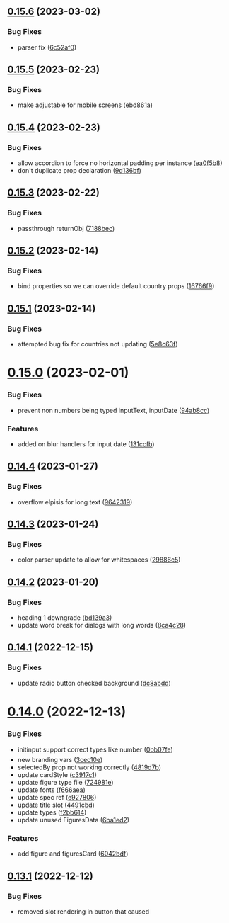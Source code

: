 ## [0.15.6](https://github.com/verteva/photon/compare/v0.15.5...v0.15.6) (2023-03-02)


### Bug Fixes

* parser fix ([6c52af0](https://github.com/verteva/photon/commit/6c52af0af4c96f48bdd35c8020bd0e15746bd793))

## [0.15.5](https://github.com/verteva/photon/compare/v0.15.4...v0.15.5) (2023-02-23)


### Bug Fixes

* make adjustable for mobile screens ([ebd861a](https://github.com/verteva/photon/commit/ebd861ac14bb95007f5b84d89cf6c0cf2abaf005))

## [0.15.4](https://github.com/verteva/photon/compare/v0.15.3...v0.15.4) (2023-02-23)


### Bug Fixes

* allow accordion to force no horizontal padding per instance ([ea0f5b8](https://github.com/verteva/photon/commit/ea0f5b8c7a5f752a43033f367044619bf21919d8))
* don't duplicate prop declaration ([9d136bf](https://github.com/verteva/photon/commit/9d136bf257e3499456d14d3f9b0318ca5940dca9))

## [0.15.3](https://github.com/verteva/photon/compare/v0.15.2...v0.15.3) (2023-02-22)


### Bug Fixes

* passthrough returnObj ([7188bec](https://github.com/verteva/photon/commit/7188becc222a49210fe6cbc93e2eb90423f1e6c4))

## [0.15.2](https://github.com/verteva/photon/compare/v0.15.1...v0.15.2) (2023-02-14)


### Bug Fixes

* bind properties so we can override default country props ([16766f9](https://github.com/verteva/photon/commit/16766f9e375a608b881e9ba452f757be7e395d8e))

## [0.15.1](https://github.com/verteva/photon/compare/v0.15.0...v0.15.1) (2023-02-14)


### Bug Fixes

* attempted bug fix for countries not updating ([5e8c63f](https://github.com/verteva/photon/commit/5e8c63f694ef5fb36eed924a3855357b76398406))

# [0.15.0](https://github.com/verteva/photon/compare/v0.14.4...v0.15.0) (2023-02-01)


### Bug Fixes

* prevent non numbers being typed inputText, inputDate ([94ab8cc](https://github.com/verteva/photon/commit/94ab8cc3d784494584a9828e5438d0d3f52326b3))


### Features

* added on blur handlers for input date ([131ccfb](https://github.com/verteva/photon/commit/131ccfbc2cd650f93cf856b5b5c26e01cd690c37))

## [0.14.4](https://github.com/verteva/photon/compare/v0.14.3...v0.14.4) (2023-01-27)


### Bug Fixes

* overflow elpisis for long text ([9642319](https://github.com/verteva/photon/commit/9642319718ad00cbe54479138a35520cf7466cfc))

## [0.14.3](https://github.com/verteva/photon/compare/v0.14.2...v0.14.3) (2023-01-24)


### Bug Fixes

* color parser update to allow for whitespaces ([29886c5](https://github.com/verteva/photon/commit/29886c509cb8794a04bf548bf637da94801b511a))

## [0.14.2](https://github.com/verteva/photon/compare/v0.14.1...v0.14.2) (2023-01-20)


### Bug Fixes

* heading 1 downgrade ([bd139a3](https://github.com/verteva/photon/commit/bd139a3d54697b5f99c60ee5b4df509f046abcd3))
* update word break for dialogs with long words ([8ca4c28](https://github.com/verteva/photon/commit/8ca4c2889b989fc1b77f4a8f663c364bea896402))

## [0.14.1](https://github.com/verteva/photon/compare/v0.14.0...v0.14.1) (2022-12-15)


### Bug Fixes

* update radio button checked background ([dc8abdd](https://github.com/verteva/photon/commit/dc8abdd2c497d4e61ec5b71a71eb87846191e352))

# [0.14.0](https://github.com/verteva/photon/compare/v0.13.1...v0.14.0) (2022-12-13)


### Bug Fixes

* initinput support correct types like number ([0bb07fe](https://github.com/verteva/photon/commit/0bb07fe59b90ecd3771eb41e6688ec8b4b050148))
* new branding vars ([3cec10e](https://github.com/verteva/photon/commit/3cec10eab4ef8a6bbdd8ba611040a671e7d5d96d))
* selectedBy prop not working correctly ([4819d7b](https://github.com/verteva/photon/commit/4819d7b348e992eb7ca892481da7de7d87f33168))
* update cardStyle ([c3917c1](https://github.com/verteva/photon/commit/c3917c1abbce5fff1e939d2f68af8d3e48e49e6b))
* update figure type file ([724981e](https://github.com/verteva/photon/commit/724981ea5cb83681f5b0ede7aee93e74f2527704))
* update fonts ([f666aea](https://github.com/verteva/photon/commit/f666aeadc46a152256fbfa55bfc344679e30d52f))
* update spec ref ([e927806](https://github.com/verteva/photon/commit/e927806b218f9572d5e5bc3572bf79d655d006b7))
* update title slot ([4491cbd](https://github.com/verteva/photon/commit/4491cbda6787dd2f241a93a24f19460d1ed85c37))
* update types ([f2bb614](https://github.com/verteva/photon/commit/f2bb61432a6c7f50224207f48f664595ea69a955))
* update unused FiguresData ([6ba1ed2](https://github.com/verteva/photon/commit/6ba1ed25f1d29663405cca9903afe6190a5d7ec3))


### Features

* add figure and figuresCard ([6042bdf](https://github.com/verteva/photon/commit/6042bdfc67961313b40e9f69306f54b2f3eae73e))

## [0.13.1](https://github.com/verteva/photon/compare/v0.13.0...v0.13.1) (2022-12-12)


### Bug Fixes

* removed slot rendering in button that caused <template> tags ([6329b2e](https://github.com/verteva/photon/commit/6329b2ecaeeb6b4ef593daaf027c0f770d773b95))

# [0.13.0](https://github.com/verteva/photon/compare/v0.12.0...v0.13.0) (2022-12-12)


### Bug Fixes

* move from rem to px ([73530d4](https://github.com/verteva/photon/commit/73530d408750ce9cafe8e7ee35c7e231031a6f62))
* unit tests ([7ae7539](https://github.com/verteva/photon/commit/7ae75398a39754ffb2ddd1f102337e6e29b5e01e))
* unit tests ([f35abf9](https://github.com/verteva/photon/commit/f35abf9ffceccf4122146c7b502fa35d51e6b83e))
* update medium from from using 'med -> md' ([b5e8edb](https://github.com/verteva/photon/commit/b5e8edbab6e2736a7ac8cd340bbadca28ec99264))
* wip CX-31 input text update ([73616cf](https://github.com/verteva/photon/commit/73616cf4b341280cd639585d98a03ab73c81cee3))


### Features

* skip link v2 ([1fa43c1](https://github.com/verteva/photon/commit/1fa43c10908924aede94960536f0d14b566322ed))
* skiplink v2 with adjustments ([cceef3e](https://github.com/verteva/photon/commit/cceef3e66a3e7965a7b29b23aad68d905cb0d67f))

# [0.12.0](https://github.com/verteva/photon/compare/v0.11.0...v0.12.0) (2022-12-05)


### Bug Fixes

* add info card photon v2 to export ob-web ([ca7fe0b](https://github.com/verteva/photon/commit/ca7fe0b4ae708b97a99f9300d8101cb0ffd1c23d))
* incorrect label variable props defined in atoms component ([dff030a](https://github.com/verteva/photon/commit/dff030ac8e448e38f7f5c5f3f9991746fd497ac4))
* re-arrange css values ([6004a42](https://github.com/verteva/photon/commit/6004a425aa3c0b3273c55530148acd3190d08250))
* update export names of list items ([d52af6b](https://github.com/verteva/photon/commit/d52af6b3d49b7c3cb7d21c1faf87d2d0d7ec2589))
* update indicator and position of dropdown ([a216f78](https://github.com/verteva/photon/commit/a216f786e7ec51cfdaf4359492e44dab32eb24eb))
* update input select found issues during integration ([0b61e01](https://github.com/verteva/photon/commit/0b61e018bbf964ea9a1a1b0ff27267b8e11ce8f9))


### Features

* brand gradient text photon v2 components ([e38ab89](https://github.com/verteva/photon/commit/e38ab8939e2f2f6bea404a6f698cf5d6f1d2eeaf))

# [0.11.0](https://github.com/verteva/photon/compare/v0.10.0...v0.11.0) (2022-11-30)


### Bug Fixes

* change to relative path ([b161593](https://github.com/verteva/photon/commit/b16159367dd8d6f7c5d2e8dcda9afec980e99c21))
* changed coverage provider ([e1ba3f3](https://github.com/verteva/photon/commit/e1ba3f3988725c45d3a6daa3ddf1bb9745101377))
* missing footer style and filter binding ([6e30ad1](https://github.com/verteva/photon/commit/6e30ad11e658ac1dfd129e0e7dac53dfc3a8cd48))
* move props outside ([c2d0aa3](https://github.com/verteva/photon/commit/c2d0aa3d4bb0443f829baade0cfba07a4102da3f))
* removed react deps ([6a235af](https://github.com/verteva/photon/commit/6a235af3e7dfc4d96715579b7d435f30cf7a7b3f))
* update name of component test ([3c35e1f](https://github.com/verteva/photon/commit/3c35e1f443a3468aaced291a4724f91330c1b954))


### Features

* accordion v2 component ([b9d9524](https://github.com/verteva/photon/commit/b9d9524fe43cc6b7e9c7d03d8d2391d61e87f2b4))
* content card v2 ([7d9712f](https://github.com/verteva/photon/commit/7d9712f4523f21026320e260d6fe186083d27522))
* info card photon version 2 component ([644cc17](https://github.com/verteva/photon/commit/644cc17b2a163c8216b11b7fbdb01f0cd9d3ca64))
* list items component photon V2 ([01ee3c1](https://github.com/verteva/photon/commit/01ee3c1536a61dc12896ad7811c2e3c1c23fe328))
* photon v2 input select integration ([a2c8f7b](https://github.com/verteva/photon/commit/a2c8f7b198d8ed88ed1a86dfa022fd962812adc5))

# [0.10.0](https://github.com/verteva/photon/compare/v0.9.0...v0.10.0) (2022-11-27)


### Bug Fixes

* additional props for autocomplete ([2c3f2c1](https://github.com/verteva/photon/commit/2c3f2c1f44e4a065545575fb0deab9d009617438))
* number input is now centered ([b54e50a](https://github.com/verteva/photon/commit/b54e50a88e7fdcc6b12baba7d260770953037952))
* prop import pr feedback ([4dbc2c7](https://github.com/verteva/photon/commit/4dbc2c7b49e2e969c7e0afa86c329a69206071d0))
* remove all ph classes ([cab9c53](https://github.com/verteva/photon/commit/cab9c53e4a4428789cfceec4046a8a41722a8a03))
* removed props export from backdrop ([dc699ba](https://github.com/verteva/photon/commit/dc699ba827767f032a2ac984cabd859d423a4769))
* update back-drop ref ([0147faa](https://github.com/verteva/photon/commit/0147faa8ac62f28fca495246dcad21e265032883))
* update dialog with backdrop and headline ([e6d6062](https://github.com/verteva/photon/commit/e6d60625179e40fc4e4f95f88a455f0a26b6e6a0))
* update dialog with cx-branding ([5467273](https://github.com/verteva/photon/commit/54672739a1f76d6619d66dd7862dc8ad05b5fd59))
* update spec and stories ([93b602b](https://github.com/verteva/photon/commit/93b602ba4d68debbe4020809f0f153d2f8a2f670))
* update spec of Dialog ([4283bb8](https://github.com/verteva/photon/commit/4283bb8f361e430bd88b58b2bd9b088fc827e78b))
* upgrade core-js from 3.25.5 to 3.26.0 ([7b47114](https://github.com/verteva/photon/commit/7b47114b1b62ba2f3b381974ef3e601a9ca4b867))


### Features

* add autocomplete component ([edb73ec](https://github.com/verteva/photon/commit/edb73ec580dc995871699ea5f006cf9d1cd8dff9))
* add autocomplete to photon v2 ([93e8023](https://github.com/verteva/photon/commit/93e8023d2f58bbe6330ed50ddec5d5ed44584e40))
* add P2Form to components v2 ([5b412c6](https://github.com/verteva/photon/commit/5b412c658116a15de3d78de61bc073f6cec1ed6f))
* breaking autocomplete components into sub stories ([7b9156f](https://github.com/verteva/photon/commit/7b9156f10f3fcdc135457ee55e0a7d07c7fe49e1))
* input phone component ([d4bf825](https://github.com/verteva/photon/commit/d4bf825c6bed850513d2ac5862fca2d8899a3c28))
* input phone v2 component ([261a6ee](https://github.com/verteva/photon/commit/261a6ee3c0a06374c264eca4bb63aae74e135864))

# [0.9.0](https://github.com/verteva/photon/compare/v0.8.1...v0.9.0) (2022-11-16)


### Bug Fixes

* button fixes ([686a395](https://github.com/verteva/photon/commit/686a395e0a5909830ab7faea2635cd7a9326e63e))


### Features

* early Dialog transition for button fixes ([94b3d4d](https://github.com/verteva/photon/commit/94b3d4d3d473360e3e885e3d6f60a1732590b16b))
* **PLAT-10:** input number update ([70e8a75](https://github.com/verteva/photon/commit/70e8a7523425ba2521b2587c2daf8bf3b40e1ed4))

## [0.8.1](https://github.com/verteva/photon/compare/v0.8.0...v0.8.1) (2022-11-15)


### Bug Fixes

* unable to select the radio button circle ([ad7efc7](https://github.com/verteva/photon/commit/ad7efc7b54827ffe74585ae715ae5dd073935ed2))

# [0.8.0](https://github.com/verteva/photon/compare/v0.7.0...v0.8.0) (2022-11-13)


### Bug Fixes

* input text component blur event added for ([77137bd](https://github.com/verteva/photon/commit/77137bd08f5bd8899c37c32b2bd7b62f1cda9419))


### Features

* add input date component ([fd3f6b2](https://github.com/verteva/photon/commit/fd3f6b20e6f886f7924de59b41e5611c5920a5d9))
* toggle component ([299078d](https://github.com/verteva/photon/commit/299078df77d90db32040c69b055078d2519d5582))

# [0.7.0](https://github.com/verteva/photon/compare/v0.6.1...v0.7.0) (2022-11-09)


### Bug Fixes

* select radio button full width ([cc272ad](https://github.com/verteva/photon/commit/cc272ad5d44de768e40a2f13b613a537ac00c7ed))


### Features

* add the MIT licence ([9b5db92](https://github.com/verteva/photon/commit/9b5db92f6b5cb78d9627bda8dc5cd2b6a0b3891f))
* input text component ([d636858](https://github.com/verteva/photon/commit/d6368587d88139ed8365844725f7d10fbaa13a66))
* message component v2 ([3b70a55](https://github.com/verteva/photon/commit/3b70a555fa807a033b8b62442564bf8befa422ab))
* toast component added ([eed4861](https://github.com/verteva/photon/commit/eed4861383738b336d85e61098c7b3087a209026))
* working in progress adding input text ([b0fbc66](https://github.com/verteva/photon/commit/b0fbc66d24422f074f1565be685e0e2d5e25e1bb))

## [0.6.1](https://github.com/verteva/photon/compare/v0.6.0...v0.6.1) (2022-11-04)


### Bug Fixes

* radio button missing name attribute binding ([a1400ff](https://github.com/verteva/photon/commit/a1400fffbbf48774d9d8b7741839edde8f19b678))

# [0.6.0](https://github.com/verteva/photon/compare/v0.5.1...v0.6.0) (2022-11-03)


### Bug Fixes

* can hide form control error. added input checkbox slot ([242d261](https://github.com/verteva/photon/commit/242d26137de2aa09bfddeae93d8e884baa2b3870))
* checkboxes fixed with styles ([9daf762](https://github.com/verteva/photon/commit/9daf76292cc1fc93b3ee633ecf7e10301039e490))


### Features

* add RadioButton and RadioButton components ([3c258d1](https://github.com/verteva/photon/commit/3c258d1af59e94e10599771e4c5d6e748ff9c104))
* adding css/replacing radio tailwind ([2916b1e](https://github.com/verteva/photon/commit/2916b1ecdf839bbd94457cdf187a6bd97ca11f0d))

## [0.5.1](https://github.com/verteva/photon/compare/v0.5.0...v0.5.1) (2022-10-31)


### Bug Fixes

* add focus to Dialog ([f2f8650](https://github.com/verteva/photon/commit/f2f8650e4470da87e011b04c7d2370d24fb23bae))
* node version in release pipeline ([7dc46ad](https://github.com/verteva/photon/commit/7dc46ad22b835250967364d1cc6f6a3b49d30e50))
* upgrade gsap from 3.11.1 to 3.11.2 ([148bf04](https://github.com/verteva/photon/commit/148bf0494cba7e2e2e606dbf80050427ba313dd5))
* upgrade gsap from 3.11.2 to 3.11.3 ([23b7ff8](https://github.com/verteva/photon/commit/23b7ff8c1bc2522d02ca9d171111c5801133bf46))

# [0.5.0](https://github.com/verteva/photon/compare/v0.4.2...v0.5.0) (2022-10-20)


### Bug Fixes

* added validators and improved type security ([8915916](https://github.com/verteva/photon/commit/89159166b6f3d6b3115c1d6118d5257f18ddb7ee))
* fixed all tests and updated folder structure for atomic components ([67f6a6a](https://github.com/verteva/photon/commit/67f6a6a13b419f120ae442bde25dd912214a769d))
* fixed imports for Molecules ([9131a6a](https://github.com/verteva/photon/commit/9131a6a25dc6f1db121de4f3f9a1cb60dd13a15c))
* style updates according to review ([e37ff20](https://github.com/verteva/photon/commit/e37ff20232cc847a06b2fe737c124857cb381136))
* updated color parser ([5e7146d](https://github.com/verteva/photon/commit/5e7146db614adbbe8c785328cd07e7667b0554d9))
* upgrade harp from 0.42.0 to 0.46.0 ([cd42795](https://github.com/verteva/photon/commit/cd427958f7f9667806d54c6992c865165c163079))
* upgrade vue-phone-number-input from 1.1.12 to 1.12.13 ([698102b](https://github.com/verteva/photon/commit/698102b3677794ebbc85957fdadd9bf601b2316a))


### Features

* added source file exclusion from parser ([17c560c](https://github.com/verteva/photon/commit/17c560c0e323d73e348a7f2c0d0cc18376a360a2))
* checkBox and checkboxgroup atoms added ([1ffa250](https://github.com/verteva/photon/commit/1ffa2502e22b8b224d1059b8001e32411b107903))
* checkbox fixed with new values ([0f65cda](https://github.com/verteva/photon/commit/0f65cdadb7daa4433f51b98008236cdfce54e69e))
* form atom for error message ([46c2824](https://github.com/verteva/photon/commit/46c282428f45ba745a2ae098c1b5e8f2215b8802))
* form atom for label ([dabdb01](https://github.com/verteva/photon/commit/dabdb010dd98ae31231d3daacf6d17ddbcd9bbd5))
* form control molecule ([633a98e](https://github.com/verteva/photon/commit/633a98e8ad4755dda23e06cce2a527c9919337eb))
* input message atom component ([dbe69c2](https://github.com/verteva/photon/commit/dbe69c2f4fa48749fba97c3e8b10b44dbcff2022))
* switching form controll to figma tokens ([f3f330e](https://github.com/verteva/photon/commit/f3f330ed91ddf6fd43d2417a73b3bd67e1866d88))

## [0.4.2](https://github.com/verteva/photon/compare/v0.4.1...v0.4.2) (2022-10-04)


### Bug Fixes

* added additional parser types and fixed shadow parser ([e45af43](https://github.com/verteva/photon/commit/e45af431979f5c5d16c4ffc1c2dac0018cd26a1a))
* added maths parser for numeric types ([021aa45](https://github.com/verteva/photon/commit/021aa4562f3d04a1af9227bf6521b9c60a93f770))
* updated math parser to return unparsable strings back ([8b0d85c](https://github.com/verteva/photon/commit/8b0d85c8bc9d762a9ba3816221d04d979925b602))
* upgrade core-js from 3.25.0 to 3.25.1 ([3fb1fbf](https://github.com/verteva/photon/commit/3fb1fbff616f2553df22bf9f3d6b252ce566b0df))
* upgrade harp from 0.41.0 to 0.42.0 ([b56c9c7](https://github.com/verteva/photon/commit/b56c9c757b23e1616962afdd919b5ba709724367))
* upgrade vue-phone-number-input from 1.1.10 to 1.1.12 ([d5c6bcb](https://github.com/verteva/photon/commit/d5c6bcb10e140709b65bc348d98fd1bc3b8bf2d9))

## [0.4.1](https://github.com/verteva/photon/compare/v0.4.0...v0.4.1) (2022-09-30)


### Bug Fixes

* added additional basic parser for unknown types as a catch all ([d979813](https://github.com/verteva/photon/commit/d979813a3b9824c03cd6e39a4f80355402e4ff78))

# [0.4.0](https://github.com/verteva/photon/compare/v0.3.2...v0.4.0) (2022-09-30)


### Bug Fixes

* upgrade @tailwindcss/postcss7-compat from 2.1.4 to 2.2.17 ([6e2f2dc](https://github.com/verteva/photon/commit/6e2f2dcb423876885656d74d8f45e0a3c9cdd85b))
* upgrade core-js from 3.14.0 to 3.25.0 ([adb4078](https://github.com/verteva/photon/commit/adb407814df1c4758bbdc0e1820fabbb6e0f3545))
* upgrade gsap from 3.11.0 to 3.11.1 ([a3a38d4](https://github.com/verteva/photon/commit/a3a38d4be74776119804c099ba42b50b5d4e82ce))
* upgrade gsap from 3.7.1 to 3.11.0 ([1505a6e](https://github.com/verteva/photon/commit/1505a6ed941808bc11b9cbb25ebe2025530e9c90))
* upgrade vue from 2.6.14 to 2.7.10 ([c982f74](https://github.com/verteva/photon/commit/c982f74ebbdbc4ddbf123584b12be58496a5ce29))
* upgrade vue-select from 3.12.2 to 3.20.0 ([c1610d5](https://github.com/verteva/photon/commit/c1610d5e3abc15f39fa949d9752eee51135d44c2))


### Features

* added build scripts for automation ([0c2b5d5](https://github.com/verteva/photon/commit/0c2b5d56c821d2d7b8b30f7c708cb8639bb7bb08))
* chameleon loading ([0035cd9](https://github.com/verteva/photon/commit/0035cd976f9d29c5dda252b800ef20c36f60e094))

## [0.3.2](https://github.com/verteva/photon/compare/v0.3.1...v0.3.2) (2022-09-20)


### Bug Fixes

* fixed build for storybook build ([dc68b15](https://github.com/verteva/photon/commit/dc68b15d0a14bb22a4dc685170328283e22ae996))
* use user token for release-pr so that actions run ([334006b](https://github.com/verteva/photon/commit/334006b175dbe9cbba9cb0e268ab08e809422f54))

## [0.3.1](https://github.com/verteva/photon/compare/v0.3.0...v0.3.1) (2022-09-16)


### Bug Fixes

* changed to git-pr for semantic release ([d7e10dd](https://github.com/verteva/photon/commit/d7e10dd4da8d2b8180ca17373cf88858265e8ca8))
* themelocation fix ([bcd14c4](https://github.com/verteva/photon/commit/bcd14c40dd5efba733986b952dfd66abecb08c9f))

# [0.3.0](https://github.com/verteva/photon/compare/v0.2.2...v0.3.0) (2022-09-16)


### Bug Fixes

* updated semantic release commit message ([e0717ae](https://github.com/verteva/photon/commit/e0717aeaa5ae5371fd708eb9aa981d5cc12231d4))


### Features

* semantic versioning ([f18fd53](https://github.com/verteva/photon/commit/f18fd5322860e8e990aee8ad7950151b3d531bf0))

## ---- End of manual changelogs ----

## [0.2.2] - 2022-03-13
### Fix
- Fix previous broken release

## [0.2.1] - 2022-03-13
### Fix
- Simplified the template parser for safari and added error handling.
### Add
- Added the Input component to v2
- Added the InputNumber component to v2
- Added the Label component to v2

## [0.2.0] - 2022-08-01
### Major update
- Introducing v2 components.
  - V2 button added.
  - V2 theming helper functions added
  - Theme switcher added inside storybook for v2 components.

## [0.1.655] - 2022-07-22
### Fix
- Fixed the `Accordion` component to allow the disabling of the box-shadows.
- Fixed the `InputBasicSelect` to always pop out the select dropdowns and append it to `<body />`.


## [0.1.654] - 2022-07-18
### Fix
- When `unstyled` is selected for the `Accordion` it no longer adds padding to the content. You can supply padding by adding it to the component you add into the default slot
- Added missing properties to the `InputBasicSelect` to allow it to only return a value if an object is provided as the item value.

## [0.1.653] - 2022-07-16
### Add
- Add new Input Basic Select component

## [0.1.652] - 2022-06-22
### Add
- Add Tab to an allowed keypress

## [0.1.651] - 2022-05-24
### Fix
- Add fix for input key code management (OK-3177)

## [0.1.650] - 2022-05-04
### Add
- Add a slot for the title

## [0.1.649] - 2022-05-02
### Add
- Add enterkey into isNumber() to return false

## [0.1.648] - 2022-04-28
### Add
- Add icon colours in accordions to be configured

## [0.1.647] - 2022-04-27
### Add
- Add configurable icon colour

## [0.1.646] - 2022-04-04
### Add
- Add disabled prop to phone input

## [0.1.645] - 2022-03-29
### Fixed
- Fixed icon name typo

## [0.1.644] - 2022-03-17
### Fixed
- Fixed InputPhone component innerValue

## [0.1.643] - 2022-03-16
### Add
- Add the Figures component

## [0.1.642] - 2022-03-14
### Add
- Add a delay user can configure to autoclose
- Improve alignment

## [0.1.641] - 2022-03-04
### Fix
- Fix RadioGroup button alignment

## [0.1.640] - 2022-02-24
## [0.1.639] - 2022-02-23
### Fix
- Autocomplete input field webkit-appearance for input field
## [0.1.638] - 2022-01-27

## [0.1.638] - 2022-01-27
### Fix
- Add simple flag to Autocomplete for back competibility

## [Unreleased]
## [0.1.637] - 2022-01-27
## [0.1.636] - 2022-01-24
### Fix
- Add selectedObj to Autocomplete

## [0.1.635] - 2022-01-13
### Fix
- InputPhone is have an extra empty label cause of conditional 

## [0.1.634] - 2022-01-12
### Add
- SideBar Component

## [0.1.633] - 2022-01-11
### Fix
- InfoCard remove red background of splitter

## [0.1.634] - 2021-12-21
### Fix
- Added Vuex to Toast Component
- Toast & Message unit tests

## [0.1.632] - 2022-01-07
### Fix
- InputText turn off autocomplete

## [0.1.631] - 2021-12-13
### Fix
- InputRadio reaction issues

## [0.1.630] - 2021-12-13
### Add
- Dialog Testing
- InfoCard unit testing
- BrandGradientText unit testing
- Dialog unit testing
- Add configurable border for InfoCard
- Radio buttons unit testing
- DateInput unit testing
- Add Rate component unit testing
- InputPhone unit testing
 
## [0.1.629] - 2021-11-30
### Add
- Checkbox unit testing

## [0.1.628] - 2021-11-29
### Fix
- Prevent default on input field to handle numbers
- Remove unused code in InputNumber component

## [0.1.627] - 2021-11-26
### Add
- Add ID suffix to Checkbox group to support multiple sets of checkbox groups

## [0.1.626] - 2021-11-26
### Add
- Add a noPadding and rounded property to Card

## [0.1.625] - 2021-11-26
### Add
- Prevent value change on number input field input-number component

## [0.1.624] - 2021-11-25
### Add
- fix duplicated icons in autocomplete address

## [0.1.623] - 2021-11-24
### Add
- Add a disabled flag for input text

## [0.1.622] - 2021-11-24
### Fix
- Fix CheckboxGroup being able to handle null v-model on init

## [0.1.621] - 2021-11-24
### Fix
- Fix CheckboxGroup component to use array for v-model

## [0.1.620] - 2021-11-24
### Add
- Add CheckboxGroup component

## [0.1.619] - 2021-11-23
### Add
- Add slot to p-message component

## [0.1.618] - 2021-11-22
### Fix
- Fix duplicated icons in autocomplete when selected

## [0.1.617] - 2021-11-18
### Add
- Radio buttons with icons 

## [0.1.616] - 2021-11-19
### fix
- font-family for inputPhone component

## [0.1.615] - 2021-11-18
### Add
- Add slot to the Dialog component for supplemental text

## [0.1.614] - 2021-11-17
### Add
- Add support for rich content on Radio label

## [0.1.613] - 2021-11-16
### Fix
- Reduce input error icon size

## [0.1.612] - 2021-11-09
### Fix
- Remove comma from icon index

## [0.1.611] - 2021-11-09
### Add
- Switch toggle component

## [0.1.610] - 2021-11-08
### Fix
- Radio button not working when selecting false value on init

## [0.1.609] - 2021-11-04
### Add
- Add support for rich content on Checkbox label

## [0.1.608] - 2021-11-03
### Add
- Add TimeoutGradient icon

## [0.1.607] - 2021-11-02
### Fix
- Added optional focus border style for Checkbox

## [0.1.606] - 2021-11-01
### Fix
- Radio buttons not working in Safari
- Scope checkbox postcss to component

## [0.1.605] - 2021-11-01
- Added new icons, DocTypeWord, DocTypePDF, CheckparticleGradient

## [0.1.604] - 2021-11-01
## [0.1.603] - 2021-11-01
- Added InProgressGradient icon

## [0.1.602] - 2021-10-29
## [0.1.601] - 2021-10-29
### Add
- Added Approval icon

## [0.1.600] - 2021-10-28
### Add
- Add switch toggle component
- Add ContentCard component
- Add Badge component
- Add Input number component

## [0.1.599] - 2021-10-26
### Add
- Fix Autocomplete magins

## [0.1.598] - 2021-10-21
### Add
- Add Play and Triangle icons
- Add eslint and prettier config

## [0.1.597] - 2021-10-21
### Add
- Add Progress Circular

## [0.1.596] - 2021-10-15
### Add
- Add Skeleton Loader

## [0.1.595] - 2021-10-14
### Fix
- Radio button reactivity fix

## [0.1.594] - 2021-10-14
### Fix
- Fix checkbox vertical aligment on firefox broweser

## [0.1.593] - 2021-10-13
### Fix
- Publish new version as p-from did not build previously

## [0.1.592] - 2021-10-12
- Add Form component
- Add enhancements to the radio button comp

## [0.1.591] - 2021-10-11
- Add radio buttons and fix for alignment in errors

## [0.1.590] - 2021-10-05
- Make phont input show a dark bg

## [0.1.589] - 2021-10-05
- Remove log

## [0.1.588] - 2021-10-05
- Add Input Phone Component

## [0.1.587] - 2021-10-05
- Fix InfoCard's colour and gradients


## [0.1.586] - 2021-10-01
## [0.1.585] - 2021-10-01
### Added
- New SVG for gradient backgrounds

## [0.1.583] - 2021-09-30
### Added
- Resolve Checkbox dark border and font size

## [0.1.582] - 2021-09-30
### Added
- Added BrandGradientText and InfoCard

## [0.1.581] - 2021-09-29
### Added
- Button component Safari enhancement
- Change input error display
- Added List/List item component

## [0.1.580] - 2021-09-27
### Added
- Remove Checkbox focus color, add cursor

## [0.1.579] - 2021-09-24
## [0.1.578] - 2021-09-24
### Added
- Added the Toast component

## [0.1.577] - 2021-09-22
### Added
- Added the Message component

## [0.1.576] - 2021-09-21
### Fix
- remove input text color on focus

## [0.1.575] - 2021-09-21
### Fix
- Update cross.svg to use currentColor

## [0.1.574] - 2021-09-17
### Added
- Allow Date input to support dark mode

## [0.1.573] - 2021-09-16
### Added
- Add Checkbox, Date input, updates to Autocomplete and InpuTtext

## [0.1.572] - 2021-09-10
### Added
- Hofix for label slot & prop in text input not displaying correctly

## [0.1.571] - 2021-09-10
### Added
- Add Autocomplte Filter control for different components

## [0.1.570] - 2021-09-09
### Added
- Fixing AddressAutocomplete filtered options and searching opacity

## [0.1.569] - 2021-09-08
### Added
- Give Accordion a footer slot

## [0.1.568] - 2021-09-08
### Added
- Hotfix for Button text with relative position

## [0.1.567] - 2021-09-07
## [0.1.566] - 2021-09-07
### Added
- Hotfix for Accordion initialised collapsed still having content tab-able

## [0.1.565] - 2021-09-07
### Added
- Added fix for Accordion heading only displaying sccoped slot

## [0.1.564] - 2021-09-03
### Added
- Adding error handler for text input

## [0.1.563] - 2021-09-01
### Added
- Adding stepped dragging functionality to the Slider

## [0.1.562] - 2021-09-01
### Added
- Fix for regression of missing padding around input

## [0.1.561] - 2021-09-01
### Added
- Fix for Accordion overflow being visible at start of expanding as oppose to the end

 ## [0.1.560] - 2021-08-31
### Added
- Added Dialog component
- Added Card component
- Added Slider component
- Misc enhancements addes to Accordion, AutoComplete, InputText

 ## [0.1.559] - 2021-08-13
### Added
- Add Autocomplete Component

## [0.1.558] - 2021-08-13
### Added
- Bugfix for button loader alignment

## [0.1.557] - 2021-08-12
### Added
- Adding fix for Icon color
- Fix for button text alignment

## [0.1.556] - 2021-08-12
### Added
- Adding more icons

## [0.1.555] - 2021-08-09
### Added
- Add Text Input component

## [0.1.554] - 2021-07-29
### Added
- Update Icon size property use in Accordion

## [0.1.553] - 2021-07-29
### Added
- Add full icon set from design
- Add more sizes

## [0.1.552] - 2021-07-27
### Added
- Expose Icon component for integration

## [0.1.551] - 2021-07-15
### Added
- Migrated Accordion to use optional v-model

## [0.1.550] - 2021-07-15
## [0.1.549] - 2021-07-15
## [0.1.548] - 2021-07-15
## [0.1.547] - 2021-07-15
### Added
- Fix regression issues with colours & npm publish noob mistakes

## [0.1.546] - 2021-07-15
### Added
- Fixes for Accordion not rendering collapsed content
- Switch animation to CSS transitions

## [0.1.545] - 2021-07-15
### Added
- Removing Accordion component after testing integration

## [0.1.544] - 2021-07-15
### Added
- Added Accordion component to test integration

## [0.1.543] - 2021-07-02
### Added
- Add skip links component

## [0.1.542] - 2021-07-01
### Added
- Add prefix to tailwind classes
- Reverse changelog ordering
- rm presets field in tailwind

## [0.1.54] - 2021-07-01
### Added
- Added options API to PButton.
- Added computed states to PButton.

### Removed
- Removed composition API > definComponent from PButton
  - This was causing issues when using `npm link` to develop the application inside the onboarding application.

## [0.1.53] - 2021-06-29
### Added
- CTAButton name changed to PButton
- Fix css in stories
- Add fonts to the project.
- Add ripple effect to button.
- Add outlined version of PButton


## [0.1.52] - 2021-06-22
### Added
- CTAButton component
- Vue2 defineComponent compatibility.
- Start using "changelog"

### Changed
- Update README.md file

### Removed
- Vue3 compatibility.
